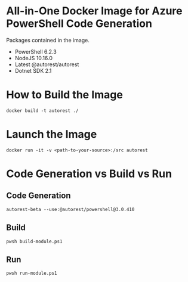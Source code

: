 # All-in-One Docker Image for Azure PowerShell Code Generation
Packages contained in the image.
* PowerShell 6.2.3
* NodeJS 10.16.0
* Latest @autorest/autorest
* Dotnet SDK 2.1

# How to Build the Image
`docker build -t autorest ./`

# Launch the Image
`docker run -it -v <path-to-your-source>:/src autorest`

# Code Generation vs Build vs Run
## Code Generation
`autorest-beta --use:@autorest/powershell@3.0.410`
## Build
`pwsh build-module.ps1`
## Run
`pwsh run-module.ps1`
